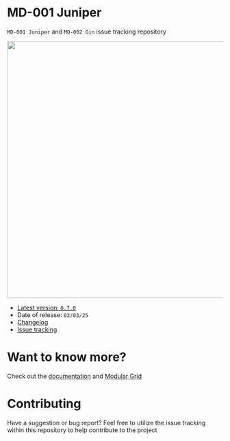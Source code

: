 # MD-001 Juniper

`MD-001 Juniper` and `MD-002 Gin` issue tracking repository

<img src="https://docs.mnemonicdevices.io/images/md001-banner.jpeg" width="600px" />

- [Latest version: `0.7.0`](https://docs.mnemonicdevices.io/md001/changelog.html)
- Date of release: `03/03/25`
- [Changelog](https://docs.mnemonicdevices.io/md001/changelog.html)
- <a href="https://github.com/mnemonicdevices/md001/issues">Issue tracking</a>

# Want to know more?

Check out the [documentation](https://docs.mnemonicdevices.io) and [Modular Grid](https://www.modulargrid.net/e/mnemonic-devices-juniper)

# Contributing

Have a suggestion or bug report? Feel free to utilize the issue tracking within this repository to help contribute to the project

